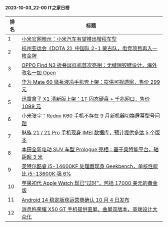 #### 2023-10-03_22-00  IT之家日榜

| 排名 | 标题|
| --- | ---|
| 1 | [小米官网暗示：小米汽车有望推出增程车型](https://www.ithome.com/0/722/859.htm) |
| 2 | [杭州亚运会《DOTA 2》中国队 2-1 蒙古队，电竞项目再入一枚金牌](https://www.ithome.com/0/722/857.htm) |
| 3 | [OPPO Find N3 折叠屏样机首次亮相：无缝隙铰链设计，海外改名一加 Open](https://www.ithome.com/0/722/879.htm) |
| 4 | [华为 Mate 60 微泵液冷手机壳上架：提供可视透窗，售价 299 元](https://www.ithome.com/0/722/898.htm) |
| 5 | [迅雷盒子 X1 清新版上架：1T 固态硬盘 + 千兆网口，售价 1099 元](https://www.ithome.com/0/722/876.htm) |
| 6 | [小米张宇：Redmi K60 手机不存在 9 月新机器切换屏幕型号问题](https://www.ithome.com/0/722/915.htm) |
| 7 | [魅族 21 / 21 Pro 手机现身 IMEI 数据库，预计提供多达 5 个版本](https://www.ithome.com/0/722/902.htm) |
| 8 | [本田全新电动 SUV 车型 Prologue 亮相：基于奥特能平台，轴距超 3 米](https://www.ithome.com/0/722/858.htm) |
| 9 | [英特尔酷睿 i5-14600KF 处理器现身 Geekbench，单核性能比 i5-13600K 强 6%](https://www.ithome.com/0/722/855.htm) |
| 10 | [苹果初代 Apple Watch 现已“过时”，包括 17000 美元的黄金版](https://www.ithome.com/0/722/864.htm) |
| 11 | [Android 14 稳定版获运营商确认 10 月 4 日发布](https://www.ithome.com/0/722/885.htm) |
| 12 | [消息称荣耀 X50 GT 手机提供直屏、曲屏双版本，高端设计大众化](https://www.ithome.com/0/722/892.htm) |
